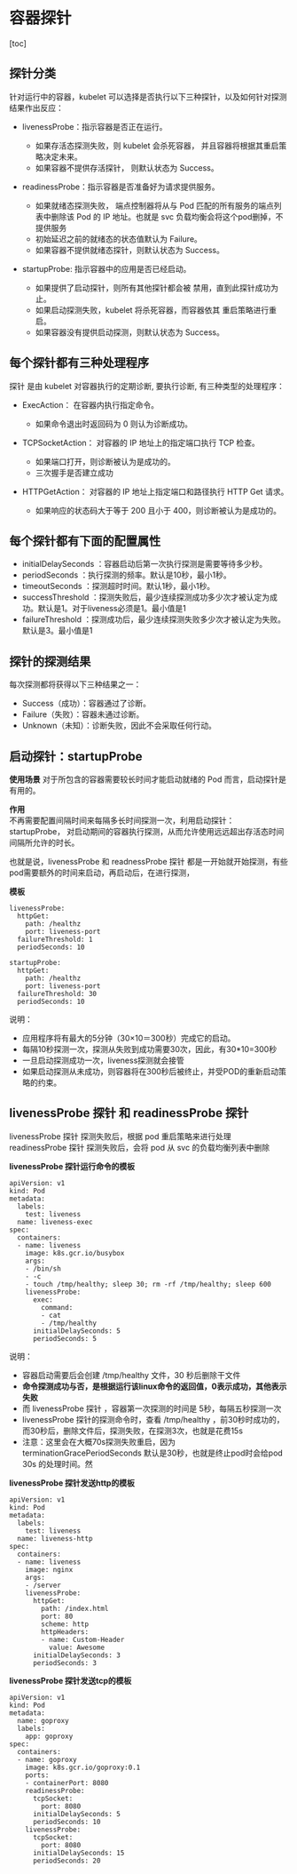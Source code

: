 # 容器探针

[toc]




## 探针分类

针对运行中的容器，kubelet 可以选择是否执行以下三种探针，以及如何针对探测结果作出反应：
- livenessProbe：指示容器是否正在运行。
    - 如果存活态探测失败，则 kubelet 会杀死容器， 并且容器将根据其重启策略决定未来。
    - 如果容器不提供存活探针， 则默认状态为 Success。

- readinessProbe：指示容器是否准备好为请求提供服务。
    - 如果就绪态探测失败， 端点控制器将从与 Pod 匹配的所有服务的端点列表中删除该 Pod 的 IP 地址。也就是 svc 负载均衡会将这个pod删掉，不提供服务 
    - 初始延迟之前的就绪态的状态值默认为 Failure。 
    - 如果容器不提供就绪态探针，则默认状态为 Success。

- startupProbe: 指示容器中的应用是否已经启动。
    - 如果提供了启动探针，则所有其他探针都会被 禁用，直到此探针成功为止。
    - 如果启动探测失败，kubelet 将杀死容器，而容器依其 重启策略进行重启。
    - 如果容器没有提供启动探测，则默认状态为 Success。


## 每个探针都有三种处理程序

探针 是由 kubelet 对容器执行的定期诊断, 要执行诊断, 有三种类型的处理程序：
- ExecAction： 在容器内执行指定命令。
    - 如果命令退出时返回码为 0 则认为诊断成功。

- TCPSocketAction： 对容器的 IP 地址上的指定端口执行 TCP 检查。
    - 如果端口打开，则诊断被认为是成功的。
    - 三次握手是否建立成功

- HTTPGetAction： 对容器的 IP 地址上指定端口和路径执行 HTTP Get 请求。
    - 如果响应的状态码大于等于 200 且小于 400，则诊断被认为是成功的。


## 每个探针都有下面的配置属性

- initialDelaySeconds ：容器启动后第一次执行探测是需要等待多少秒。
- periodSeconds ：执行探测的频率。默认是10秒，最小1秒。
- timeoutSeconds ：探测超时时间。默认1秒，最小1秒。
- successThreshold ：探测失败后，最少连续探测成功多少次才被认定为成功。默认是1。对于liveness必须是1。最小值是1
- failureThreshold ：探测成功后，最少连续探测失败多少次才被认定为失败。默认是3。最小值是1


## 探针的探测结果

每次探测都将获得以下三种结果之一：
- Success（成功）：容器通过了诊断。
- Failure（失败）：容器未通过诊断。
- Unknown（未知）：诊断失败，因此不会采取任何行动。




## 启动探针：startupProbe

**使用场景**
对于所包含的容器需要较长时间才能启动就绪的 Pod 而言，启动探针是有用的。

**作用**  
不再需要配置间隔时间来每隔多长时间探测一次，利用启动探针：startupProbe， 对启动期间的容器执行探测，从而允许使用远远超出存活态时间间隔所允许的时长。

也就是说，livenessProbe 和 readnessProbe 探针 都是一开始就开始探测，有些pod需要额外的时间来启动，再启动后，在进行探测，


**模板**
```
livenessProbe:
  httpGet:
    path: /healthz
    port: liveness-port
  failureThreshold: 1
  periodSeconds: 10

startupProbe:
  httpGet:
    path: /healthz
    port: liveness-port
  failureThreshold: 30
  periodSeconds: 10
```

说明：
- 应用程序将有最大的5分钟（30×10＝300秒）完成它的启动。
- 每隔10秒探测一次，探测从失败到成功需要30次，因此，有30*10=300秒
- 一旦启动探测成功一次，liveness探测就会接管
- 如果启动探测从未成功，则容器将在300秒后被终止，并受POD的重新启动策略的约束。



## livenessProbe 探针 和 readinessProbe 探针


livenessProbe 探针 探测失败后，根据 pod 重启策略来进行处理
readinessProbe 探针 探测失败后，会将 pod 从 svc 的负载均衡列表中删除


**livenessProbe 探针运行命令的模板**
```
apiVersion: v1
kind: Pod
metadata:
  labels:
    test: liveness
  name: liveness-exec
spec:
  containers:
  - name: liveness
    image: k8s.gcr.io/busybox
    args:
    - /bin/sh
    - -c
    - touch /tmp/healthy; sleep 30; rm -rf /tmp/healthy; sleep 600
    livenessProbe:
      exec:
        command:
        - cat
        - /tmp/healthy
      initialDelaySeconds: 5
      periodSeconds: 5
```
说明：
- 容器启动需要后会创建  /tmp/healthy 文件，30 秒后删除干文件
- **命令探测成功与否，是根据运行该linux命令的返回值，0表示成功，其他表示失败**
- 而 livenessProbe 探针 ，容器第一次探测的时间是 5秒，每隔五秒探测一次
- livenessProbe 探针的探测命令时，查看 /tmp/healthy ，前30秒时成功的，而30秒后，删除文件后，探测失败，在探测3次，也就是花费15s
- 注意：这里会在大概70s探测失败重启，因为 terminationGracePeriodSeconds 默认是30秒，也就是终止pod时会给pod 30s 的处理时间。然



**livenessProbe 探针发送http的模板**
```
apiVersion: v1
kind: Pod
metadata:
  labels:
    test: liveness
  name: liveness-http
spec:
  containers:
  - name: liveness
    image: nginx
    args:
    - /server
    livenessProbe:
      httpGet:
        path: /index.html
        port: 80
        scheme: http
        httpHeaders:
        - name: Custom-Header
          value: Awesome
      initialDelaySeconds: 3
      periodSeconds: 3
```

**livenessProbe 探针发送tcp的模板**
```
apiVersion: v1
kind: Pod
metadata:
  name: goproxy
  labels:
    app: goproxy
spec:
  containers:
  - name: goproxy
    image: k8s.gcr.io/goproxy:0.1
    ports:
    - containerPort: 8080
    readinessProbe:
      tcpSocket:
        port: 8080
      initialDelaySeconds: 5
      periodSeconds: 10
    livenessProbe:
      tcpSocket:
        port: 8080
      initialDelaySeconds: 15
      periodSeconds: 20
```
